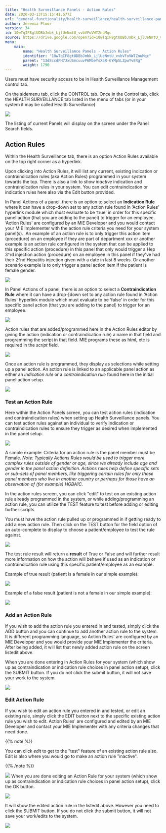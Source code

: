 ```yaml
---
title: "Health Surveillance Panels - Action Rules"
date: 2020-03-13T15:15:41.577Z
url: "general-functionality/health-surveillance/health-surveillance-panels-action-rules.html"
author: Jeremia Ploor
version: 34
id: 10wTqIF8gtUDBbJmbk_LjlUeNmtU_vvbVFoVWTZnuMqc
source: https://drive.google.com/open?id=10wTqIF8gtUDBbJmbk_LjlUeNmtU_vvbVFoVWTZnuMqc
menu:
    main:
        name: "Health Surveillance Panels - Action Rules"
        identifier: "10wTqIF8gtUDBbJmbk_LjlUeNmtU_vvbVFoVWTZnuMqc"
        parent: "13d8ccdFH7JxUSmcuuvP6MbeYsXaR-GYMpSLZpwYvERg"
        weight: 1790
---
```

Users must have security access to be in Health Surveillance Management control tab.

On the sidemenu tab, click the CONTROL tab. Once in the Control tab, click the HEALTH SURVEILLANCE tab listed in the menu of tabs (or in your system it may be called Health Surveillance)

![](../../external_files/fae942d2400869a7034c5e39b8b9a351.png)

The listing of current Panels will display on the screen under the Panel Search fields.

## Action Rules

Within the Health Surveillance tab, there is an option Action Rules available on the top right corner as a hyperlink.

Upon clicking into Action Rules, it will list any current, existing indication or contraindication rules (aka Action Rules) programmed in your system towards the top. There is also a link to *show inactive* indication and contraindication rules in your system. You can edit contraindication or indication rules here also via the Edit button provided.

In Panel Actions of a panel, there is an option to select an **Indication Rule** where it can have a drop-down set to any action rule found in ‘Action Rules' hyperlink module which must evaluate to be ‘true' in order for this specific panel action (that you are adding to the panel) to trigger for an employee. ‘Action Rules' are configured by an MIE Developer and you would contact your MIE Implementer with the action rule criteria you need for your system panel(s).  An example of an action rule is to only trigger this action item (procedure) on an employee if they are part of department xxx or another example is an action rule configured in the system that can be applied to this specific action (procedure) in this panel that only would trigger a Hep 3^rd injection action (procedure) on an employee in this panel if they've had their 2^nd Hepatitis injection given with a date in last 8 weeks. Or another scenario example is to only trigger a panel action item if the patient is female gender.

![](../../external_files/bbea911a7a3120b69aa70359df7770fe.png)

In Panel Actions of a panel, there is an option to select a **Contraindication Rule** where it can have a drop-[down set to any action rule found in ‘Action Rules' hyperlink module which must evaluate to be ‘false' in order for this specific panel action (that you are adding to the panel) to trigger for an employee.

![](../../external_files/be9d84ac79a05c9ae7bb9219bad2641e.png)

Action rules that are added/programmed here in the Action Rules editor by giving the action (indication or contraindication rule) a name in that field and programming the script in that field. MIE programs these as html, etc is required in the *script* field.

![](../../external_files/1a56ab9361b6ce1a458e537a48fe2041.png)

Once an action rule is programmed, they display as selections while setting up a panel action. An action rule is linked to an applicable panel action as either an *indication rule* or a *contraindication rule* found here in the initial panel action setup.

![](../../external_files/5c094b9b73a9a4aa5a74c587a9b710d6.png)

### Test an Action Rule

Here within the Action Panels screen, you can test action rules (indication and contraindication rules) when setting up Health Surveillance panels. You can test action rules against an individual to verify indication or contraindication rules to ensure they trigger as desired when implemented in the panel setup.

![](../../external_files/a25b5f39dcd52bf8db7205711670bcf7.png)

A simple example: Criteria for an action rule is the panel member must be Female. *Note: Typically Actions Rules would be used to trigger more complex rules outside of gender or age, since we already include age and gender in the panel action definition. Actions rules help define specific sets or sub-sets of panel members, like triggering certain rules for only those panel members who live in another country or perhaps for those have an observation of (for example) HGBA1C.*

In the action rules screen, you can click "edit" to test on an existing action rule already programmed in the system, or while adding/programming an action rule, you can utilize the TEST feature to test before adding or editing further scripts.

You must have the action rule pulled up or programmed in if getting ready to add a new action rule. Then click on the TEST button for the field option of an auto-complete to display to choose a patient/employee to test the rule against.

![](../../external_files/0f117096848f6c677fded0854f4de094.png)

The test rule result will return a **result** of True or False and will further result more information on how the action will behave if used as an indication or contraindication rule using this specific patient/employee as an example.

Example of true result (patient is a female in our simple example):

![](../../external_files/4ca7bbe589aedd622e9acd94739cde10.png)

Example of a false result (patient is not a female in our simple example):

![](../../external_files/b7572f12414d75c3fdf813ff0c2db562.png)

### Add an Action Rule

If you wish to add the action rule you entered in and tested, simply click the ADD button and you can continue to add another action rule to the system. It is different programming language, so Action Rules' are configured by an MIE Developer and you would provide your MIE Implementer the criteria. After being added, it will list that newly added action rule on the screen listedit above.

When you are done entering in Action Rules for your system (which show up as contraindication or indication rule choices in panel action setup), click the SUBMIT button. If you do not click the submit button, it will not save your work to the system.

![](../../external_files/90428714449046fb52e1432ac53aa182.png)

### Edit Action Rule

If you wish to edit an action rule you entered in and tested, or edit an existing rule, simply click the EDIT button next to the specific existing action rule you wish to edit. Action Rules' are configured and edited by an MIE Developer and contact your MIE Implementer with any criteria changes that need done.

{{% note %}}

You can click *edit* to get to the "test" feature of an existing action rule also. Edit is also where you would go to make an action rule "inactive".

{{% /note %}}


![](../../external_files/4da64b9aa5eff9de7dfc0929629b2695.png)
When you are done editing an Action Rule for your system (which show up as contraindication or indication rule choices in panel action setup), click the OK button.

![](../../external_files/997b353f36e2f9a9995a8ca2fa6f2c05.png)

It will show the edited action rule in the listedit above. However you need to click the SUBMIT button. If you do not click the submit button, it will not save your work/edits to the system.

![](../../external_files/4c9ea1bfcf7fe1245b2478c6ec5ca86d.png)

